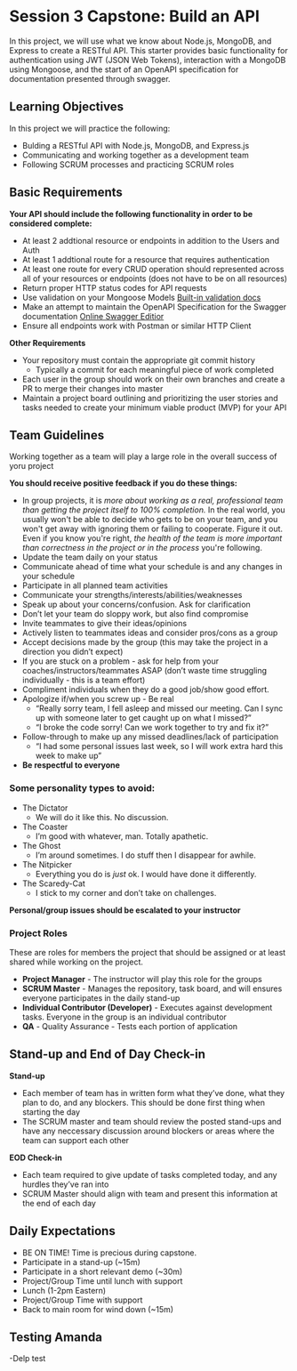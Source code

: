 # Session 3 Capstone: Build an API
In this project, we will use what we know about Node.js, MongoDB, and Express to create a RESTful API. This starter provides basic functionality for authentication using JWT (JSON Web Tokens), interaction with a MongoDB using Mongoose, and the start of an OpenAPI specification for documentation presented through swagger. 

## Learning Objectives
In this project we will practice the following:

- Bulding a RESTful API with Node.js, MongoDB, and Express.js
- Communicating and working together as a development team
- Following SCRUM processes and practicing SCRUM roles

## Basic Requirements
**Your API should include the following functionality in order to be considered complete:**
 
 - At least 2 addtional resource or endpoints in addition to the Users and Auth
 - At least 1 addtional route for a resource that requires authentication
 - At least one route for every CRUD operation should represented across all of your resources or endpoints (does not have to be on all resources)
 - Return proper HTTP status codes for API requests
 - Use validation on your Mongoose Models [Built-in validation docs](https://mongoosejs.com/docs/validation.html#built-in-validators)
 - Make an attempt to maintain the OpenAPI Specification for the Swagger documentation [Online Swagger Editior](https://editor.swagger.io/)
 - Ensure all endpoints work with Postman or similar HTTP Client

**Other Requirements**

- Your repository must contain the appropriate git commit history
    - Typically a commit for each meaningful piece of work completed
- Each user in the group should work on their own branches and create a PR to merge their changes into master
- Maintain a project board outlining and prioritizing the user stories and tasks needed to create your minimum viable product (MVP) for your API

## Team Guidelines
Working together as a team will play a large role in the overall success of yoru project

**You should receive positive feedback if you do these things:**  
- In group projects, it is *more about working as a real, professional team than getting the project itself to 100% completion.* In the real world, you usually won't be able to decide who gets to be on your team, and you won't get away with ignoring them or failing to cooperate. Figure it out. Even if you know you're right, *the health of the team is more important than correctness in the project or in the process* you're following.
- Update the team daily on your status
- Communicate ahead of time what your schedule is and any changes in your schedule
- Participate in all planned team activities
- Communicate your strengths/interests/abilities/weaknesses
- Speak up about your concerns/confusion. Ask for clarification
- Don’t let your team do sloppy work, but also find compromise
- Invite teammates to give their ideas/opinions
- Actively listen to teammates ideas and consider pros/cons as a group
- Accept decisions made by the group (this may take the project in a direction you didn’t expect)
- If you are stuck on a problem - ask for help from your coaches/instructors/teammates ASAP (don’t waste time struggling individually - this is a team effort)
- Compliment individuals when they do a good job/show good effort. 
- Apologize if/when you screw up - Be real
  - “Really sorry team, I fell asleep and missed our meeting. Can I sync up with someone later to get caught up on what I missed?”
  - “I broke the code sorry! Can we work together to try and fix it?”
- Follow-through to make up any missed deadlines/lack of participation
  - “I had some personal issues last week, so I will work extra hard this week to make up”
- **Be respectful to everyone**

### Some personality types to avoid:
- The Dictator
  - We will do it like this. No discussion.
- The Coaster
  - I’m good with whatever, man. Totally apathetic.
- The Ghost
  - I’m around sometimes. I do stuff then I disappear for awhile.
- The Nitpicker
  - Everything you do is *just* ok. I would have done it differently.
- The Scaredy-Cat
  - I stick to my corner and don’t take on challenges.
	
**Personal/group issues should be escalated to your instructor**

### Project Roles
These are roles for members the project that should be assigned or at least shared while working on the project.

- **Project Manager** - The instructor will play this role for the groups
- **SCRUM Master** - Manages the repository, task board, and will ensures everyone participates in the daily stand-up
- **Individual Contributor (Developer)** - Executes against development tasks. Everyone in the group is an individual contributor
- **QA** - Quality Assurance - Tests each portion of application

## Stand-up and End of Day Check-in

**Stand-up**
- Each member of team has in written form what they’ve done, what they plan to do, and any blockers. This should be done first thing when starting the day
- The SCRUM master and team should review the posted stand-ups and have any neccessary discussion around blockers or areas where the team can support each other

**EOD Check-in**
- Each team required to give update of tasks completed today, and any hurdles they’ve ran into
- SCRUM Master should align with team and present this information at the end of each day


## Daily Expectations

- BE ON TIME! Time is precious during capstone.
- Participate in a stand-up (~15m)
- Participate in a short relevant demo (~30m)
- Project/Group Time until lunch with support
- Lunch (1-2pm Eastern)
- Project/Group Time with support 
- Back to main room for wind down (~15m)
## Testing Amanda

-Delp test
